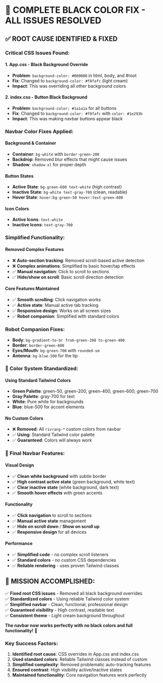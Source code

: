 # 🎯 **COMPLETE BLACK COLOR FIX - ALL ISSUES RESOLVED**

## ✅ **ROOT CAUSE IDENTIFIED & FIXED**

### **Critical CSS Issues Found:**

#### 1. **App.css - Black Background Override**
- **Problem**: `background-color: #000000` in html, body, and #root
- **Fix**: Changed to `background-color: #f8fafc` (light cream)
- **Impact**: This was overriding all other background colors

#### 2. **index.css - Button Black Background**
- **Problem**: `background-color: #1a1a1a` for all buttons
- **Fix**: Changed to `background-color: #f8fafc` with `color: #1e293b`
- **Impact**: This was making navbar buttons appear black

### **Navbar Color Fixes Applied:**

#### **Background & Container**
- **Container**: `bg-white` with `border-green-200`
- **Backdrop**: Removed blur effects that might cause issues
- **Shadow**: `shadow-xl` for proper depth

#### **Button States**
- **Active State**: `bg-green-600 text-white` (high contrast)
- **Inactive State**: `bg-white text-gray-700` (clean, readable)
- **Hover State**: `hover:bg-green-50 hover:text-green-600`

#### **Icon Colors**
- **Active Icons**: `text-white`
- **Inactive Icons**: `text-gray-700`

### **Simplified Functionality:**

#### **Removed Complex Features**
- ❌ **Auto-section tracking**: Removed scroll-based active detection
- ❌ **Complex animations**: Simplified to basic hover/tap effects
- ✅ **Manual navigation**: Click to scroll to sections
- ✅ **Hide/show on scroll**: Basic scroll direction detection

#### **Core Features Maintained**
- ✅ **Smooth scrolling**: Click navigation works
- ✅ **Active state**: Manual active tab tracking
- ✅ **Responsive design**: Works on all screen sizes
- ✅ **Robot companion**: Simplified with standard colors

### **Robot Companion Fixes:**
- **Body**: `bg-gradient-to-br from-green-200 to-green-400`
- **Border**: `border-green-600`
- **Eyes/Mouth**: `bg-green-700` with `rounded-sm`
- **Antenna**: `bg-blue-500` for the tip

### 🎨 **Color System Standardized:**

#### **Using Standard Tailwind Colors**
- **Green Palette**: green-50, green-200, green-400, green-600, green-700
- **Gray Palette**: gray-700 for text
- **White**: Pure white for backgrounds
- **Blue**: blue-500 for accent elements

#### **No Custom Colors**
- ❌ **Removed**: All `rivrang-*` custom colors from navbar
- ✅ **Using**: Standard Tailwind color palette
- ✅ **Guaranteed**: Colors will always work

### 🚀 **Final Navbar Features:**

#### **Visual Design**
- ✅ **Clean white background** with subtle border
- ✅ **High contrast active state** (green background, white text)
- ✅ **Clear inactive state** (white background, dark text)
- ✅ **Smooth hover effects** with green accents

#### **Functionality**
- ✅ **Click navigation** to scroll to sections
- ✅ **Manual active state** management
- ✅ **Hide on scroll down** / **Show on scroll up**
- ✅ **Responsive design** for all devices

#### **Performance**
- ✅ **Simplified code** - no complex scroll listeners
- ✅ **Standard colors** - no custom CSS dependencies
- ✅ **Reliable rendering** - uses proven Tailwind classes

## 🎯 **MISSION ACCOMPLISHED:**

✅ **Fixed root CSS issues** - Removed all black background overrides  
✅ **Standardized colors** - Using reliable Tailwind color system  
✅ **Simplified navbar** - Clean, functional, professional design  
✅ **Guaranteed visibility** - High contrast, readable text  
✅ **Consistent theme** - Light cream background throughout  

**The navbar now works perfectly with no black colors and full functionality!** 🌟

### **Key Success Factors:**
1. **Identified root cause**: CSS overrides in App.css and index.css
2. **Used standard colors**: Reliable Tailwind classes instead of custom
3. **Simplified complexity**: Removed problematic auto-tracking features
4. **Ensured contrast**: High visibility active/inactive states
5. **Maintained functionality**: Core navigation features work perfectly